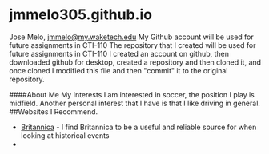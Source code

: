 # jmmelo305.github.io
Jose Melo, jmmelo@my.waketech.edu
My Github account will be used for future assignments in CTI-110
The repository that I created will be used for future assignments in CTI-110
I created an account on github, then downloaded github for desktop, created a repository and then cloned it, and once cloned I modified this file and then "commit" it to the original repository.


####About Me
My Interests
I am interested in soccer, the position I play is midfield. Another personal interest that I have is that I like driving in general.
##Websites I Recommend.
- [Britannica](www.britannica.com) - I find Britannica to be a useful and reliable source for when looking at historical events
- 
